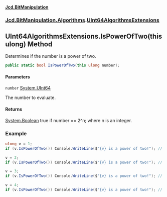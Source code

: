#### [Jcd.BitManipulation](index.md 'index')

### [Jcd.BitManipulation.Algorithms](Jcd.BitManipulation.Algorithms 'Jcd.BitManipulation.Algorithms').[UInt64AlgorithmsExtensions](Jcd.BitManipulation.Algorithms.UInt64AlgorithmsExtensions 'Jcd.BitManipulation.Algorithms.UInt64AlgorithmsExtensions')

## UInt64AlgorithmsExtensions.IsPowerOfTwo(this ulong) Method

Determines if the number is a power of two.

```csharp
public static bool IsPowerOfTwo(this ulong number);
```

#### Parameters

<a name='Jcd.BitManipulation.Algorithms.UInt64AlgorithmsExtensions.IsPowerOfTwo(thisulong).number'></a>

`number` [System.UInt64](https://docs.microsoft.com/en-us/dotnet/api/System.UInt64 'System.UInt64')

The number to evaluate.

#### Returns

[System.Boolean](https://docs.microsoft.com/en-us/dotnet/api/System.Boolean 'System.Boolean')
true if number == 2^n; where n is an integer.

### Example

```csharp
ulong v = 1;
if (v.IsPowerOfTwo()) Console.WriteLine($"{v} is a power of two!"); // outputs: 1 is a power of two!

v = 2;
if (v.IsPowerOfTwo()) Console.WriteLine($"{v} is a power of two!"); // outputs: 2 is a power of two!

v = 3;
if (v.IsPowerOfTwo()) Console.WriteLine($"{v} is a power of two!"); // does not output anything.

v = 4;
if (v.IsPowerOfTwo()) Console.WriteLine($"{v} is a power of two!"); // outputs: 4 is a power of two!
```